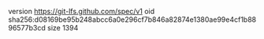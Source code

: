 version https://git-lfs.github.com/spec/v1
oid sha256:d08169be95b248abcc6a0e296cf7b846a82874e1380ae99e4cf1b8896577b3cd
size 1394
